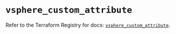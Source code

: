 # `vsphere_custom_attribute`

Refer to the Terraform Registry for docs: [`vsphere_custom_attribute`](https://registry.terraform.io/providers/hashicorp/vsphere/2.9.3/docs/resources/custom_attribute).
